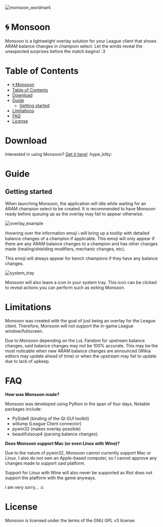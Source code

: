 ![monsoon_wordmark](https://user-images.githubusercontent.com/87099578/193130174-e464d4a6-afa3-453f-a36e-4289acf5f248.png)

# 🌀 Monsoon
Monsoon is a lightweight overlay solution for your League client that shows 
ARAM balance changes in champion select. Let the winds reveal the unexpected 
surprises before the match begins! :3

# Table of Contents
- [🌀 Monsoon](#-monsoon)
- [Table of Contents](#table-of-contents)
- [Download](#download)
- [Guide](#guide)
  - [Getting started](#getting-started)
- [Limitations](#limitations)
- [FAQ](#faq)
- [License](#license)

# Download
Interested in using Monsoon? [Get it here!](https://github.com/MissUwuieTime/monsoon/releases) :hype_kitty:

# Guide
## Getting started
When launching Monsoon, the application will idle while waiting for an ARAM 
champion select to be created. It is recommended to have Monsoon ready before 
queuing up as the overlay may fail to appear otherwise.

![overlay_example](https://user-images.githubusercontent.com/87099578/193137617-e282a2d2-f5e0-467b-b4e5-f1965aebb51a.png)

Hovering over the information emoji ℹ️ will bring up a tooltip with detailed 
balance changes of a champion if applicable. This emoji will only appear if 
there are any ARAM balance changes to a champion and has other changes made 
(healing/shielding modifiers, mechanic changes, etc). 

This emoji will always appear for bench champions if they have any balance 
changes.

![system_tray](https://user-images.githubusercontent.com/87099578/193139154-faf804c7-ac20-4e51-94c1-692510c91d6d.png)

Monsoon will also leave a icon in your system tray. This icon can be clicked to 
reveal actions you can perform such as exiting Monsoon.

# Limitations
Monsoon was created with the goal of just being an overlay for the League 
client. Therefore, Monsoon will not support the in-game League window/fullscreen.

Due to Monsoon depending on the LoL Fandom for upstream balance changes, said 
balance changes may not be 100% accurate. This may be the most noticable when 
new ARAM balance changes are announced (Wikia editors may update ahead of time) 
or when the upstream may fail to update due to lack of upkeep.

# FAQ
**How was Monsoon made?**

Monsoon was developed using Python in the span of four days. Notable packages 
include:
- PySide6 
(binding of the Qt GUI toolkit)
- willump (League Client connector)
- pywin32 
(makes overlay possible)
- beautifulsoup4 (parsing balance changes).

**Does Monsoon support Mac (or even Linux with Wine)?**

Due to the nature of pywin32, Monsoon cannot currently support Mac or Linux. 
I also do not own an Apple-based computer, so I cannot approve any changes made 
to support said platform.

Support for Linux with Wine will also never be supported as Riot does not 
support the platform with the game anyways.

I am very sorry... :c

# License
Monsoon is licensed under the terms of the GNU GPL v3 license.
